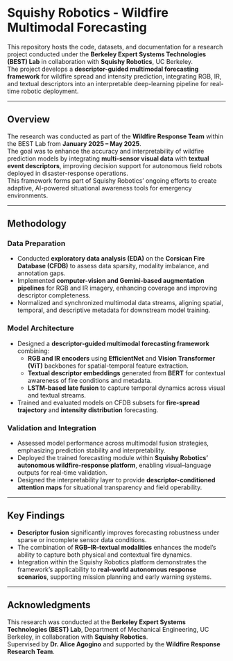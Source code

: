 # Squishy Robotics - Wildfire Multimodal Forecasting

This repository hosts the code, datasets, and documentation for a research project conducted under the **Berkeley Expert Systems Technologies (BEST) Lab** in collaboration with **Squishy Robotics**, UC Berkeley.  
The project develops a **descriptor-guided multimodal forecasting framework** for wildfire spread and intensity prediction, integrating RGB, IR, and textual descriptors into an interpretable deep-learning pipeline for real-time robotic deployment.

---

## Overview

The research was conducted as part of the **Wildfire Response Team** within the BEST Lab from **January 2025 – May 2025**.  
The goal was to enhance the accuracy and interpretability of wildfire prediction models by integrating **multi-sensor visual data** with **textual event descriptors**, improving decision support for autonomous field robots deployed in disaster-response operations.  
This framework forms part of Squishy Robotics’ ongoing efforts to create adaptive, AI-powered situational awareness tools for emergency environments.

---

## Methodology

### Data Preparation

- Conducted **exploratory data analysis (EDA)** on the **Corsican Fire Database (CFDB)** to assess data sparsity, modality imbalance, and annotation gaps.  
- Implemented **computer-vision and Gemini-based augmentation pipelines** for RGB and IR imagery, enhancing coverage and improving descriptor completeness.  
- Normalized and synchronized multimodal data streams, aligning spatial, temporal, and descriptive metadata for downstream model training.

### Model Architecture

- Designed a **descriptor-guided multimodal forecasting framework** combining:  
  - **RGB and IR encoders** using **EfficientNet** and **Vision Transformer (ViT)** backbones for spatial-temporal feature extraction.  
  - **Textual descriptor embeddings** generated from **BERT** for contextual awareness of fire conditions and metadata.  
  - **LSTM-based late fusion** to capture temporal dynamics across visual and textual streams.  
- Trained and evaluated models on CFDB subsets for **fire-spread trajectory** and **intensity distribution** forecasting.

### Validation and Integration

- Assessed model performance across multimodal fusion strategies, emphasizing prediction stability and interpretability.  
- Deployed the trained forecasting module within **Squishy Robotics’ autonomous wildfire-response platform**, enabling visual–language outputs for real-time validation.  
- Designed the interpretability layer to provide **descriptor-conditioned attention maps** for situational transparency and field operability.

---

## Key Findings

- **Descriptor fusion** significantly improves forecasting robustness under sparse or incomplete sensor data conditions.  
- The combination of **RGB–IR–textual modalities** enhances the model’s ability to capture both physical and contextual fire dynamics.  
- Integration within the Squishy Robotics platform demonstrates the framework’s applicability to **real-world autonomous response scenarios**, supporting mission planning and early warning systems.

---

## Acknowledgments

This research was conducted at the **Berkeley Expert Systems Technologies (BEST) Lab**, Department of Mechanical Engineering, UC Berkeley, in collaboration with **Squishy Robotics**.  
Supervised by **Dr. Alice Agogino** and supported by the **Wildfire Response Research Team**.
